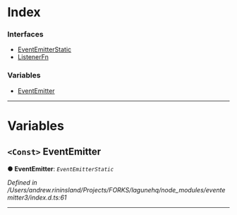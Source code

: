 

# Index

### Interfaces

* [EventEmitterStatic](../interfaces/_client_eventhandler_.eventhandler.eventemitter.eventemitterstatic.md)
* [ListenerFn](../interfaces/_client_eventhandler_.eventhandler.eventemitter.listenerfn.md)

### Variables

* [EventEmitter](_client_eventhandler_.eventhandler.eventemitter.md#eventemitter)

---

# Variables

<a id="eventemitter"></a>

## `<Const>` EventEmitter

**● EventEmitter**: *`EventEmitterStatic`*

*Defined in /Users/andrew.rininsland/Projects/FORKS/lagunehq/node_modules/eventemitter3/index.d.ts:61*

___


